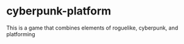 # cyberpunk-platform
This is a game that combines elements of roguelike, cyberpunk, and platforming
